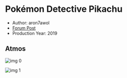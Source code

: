 # Pokémon Detective Pikachu

* Author: aron7awol
* [Forum Post](https://www.avsforum.com/threads/bass-eq-for-filtered-movies.2995212/post-58326594)
* Production Year: 2019

## Atmos

![img 0](https://i.imgur.com/1j5BRXH.jpg)

![img 1](https://i.imgur.com/j7uirrp.png)

